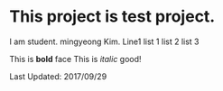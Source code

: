 # This project is test project. 
I am student. mingyeong Kim.
Line1
    list 1
    list 2
    list 3
    
This is **bold** face This is *italic* good!

Last Updated: 2017/09/29
